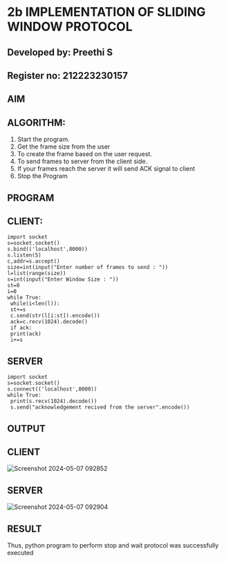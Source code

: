 # 2b IMPLEMENTATION OF SLIDING WINDOW PROTOCOL

## Developed by: Preethi S
## Register no: 212223230157

## AIM
## ALGORITHM:
1. Start the program.
2. Get the frame size from the user
3. To create the frame based on the user request.
4. To send frames to server from the client side.
5. If your frames reach the server it will send ACK signal to client
6. Stop the Program
## PROGRAM
## CLIENT:
```
import socket
s=socket.socket()
s.bind(('localhost',8000))
s.listen(5)
c,addr=s.accept()
size=int(input("Enter number of frames to send : "))
l=list(range(size))
s=int(input("Enter Window Size : "))
st=0
i=0
while True:
 while(i<len(l)):
 st+=s
 c.send(str(l[i:st]).encode())
 ack=c.recv(1024).decode()
 if ack:
 print(ack)
 i+=s
```
## SERVER
```
import socket
s=socket.socket()
s.connect(('localhost',8000))
while True: 
 print(s.recv(1024).decode())
 s.send("acknowledgement recived from the server".encode())
```
## OUTPUT
## CLIENT

![Screenshot 2024-05-07 092852](https://github.com/PreethiS647/2b_SLIDING_WINDOW_PROTOCOL/assets/147313372/4907cd99-b042-40d6-96bf-6a563fd81219)

## SERVER

![Screenshot 2024-05-07 092904](https://github.com/PreethiS647/2b_SLIDING_WINDOW_PROTOCOL/assets/147313372/7597af64-8cec-4101-abb3-3740bcbc362e)

## RESULT
Thus, python program to perform stop and wait protocol was successfully executed
